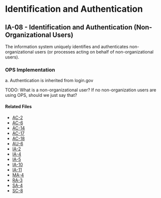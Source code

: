 # Identification and Authentication
## IA-08 - Identification and Authentication (Non-Organizational Users)

The information system uniquely identifies and authenticates non-organizational users (or processes acting on behalf of non-organizational users).

### OPS Implementation

a. Authentication is inherited from login.gov

TODO: What is a non-organizational user?  If no non-organization users are using OPS, should we just say that?

#### Related Files

* [AC-2](ac-02/index.md)
* [AC-6](ac-06/index.md)
* [AC-14](ac-14/index.md)
* [AC-17](ac-17/index.md)
* [AC-18](ac-18/index.md)
* [AU-6](au-6/index.md)
* [IA-2](ia-2/index.md)
* [IA-4](ia-4/index.md)
* [IA-5](ia-5/index.md)
* [IA-10](ia-10/index.md)
* [IA-11](ia-11/index.md)
* [MA-4](ma-04/index.md)
* [RA-3](ra-03/index.md)
* [SA-4](sa-04/index.md)
* [SC-8](sc-8/index.md)

